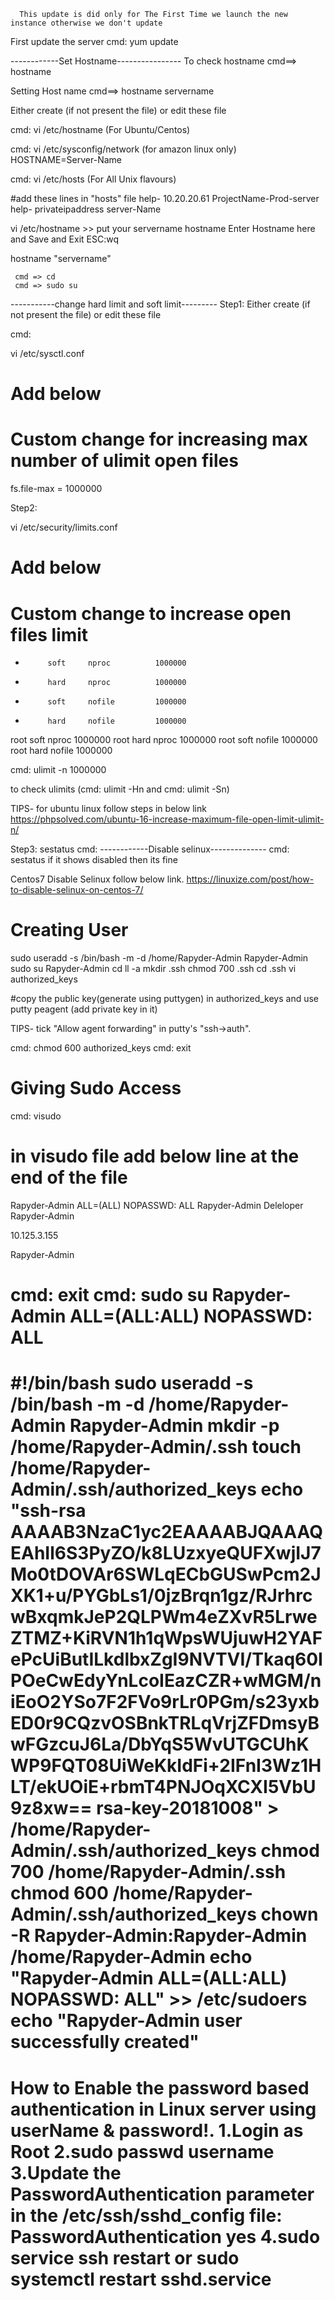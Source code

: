       This update is did only for The First Time we launch the new instance otherwise we don't update 
First update the server 
cmd: yum update 


------------Set Hostname----------------
To check hostname
cmd==>
hostname

Setting Host name
cmd==>
hostname servername

Either create (if not present the file) or edit these file

cmd: vi /etc/hostname (For Ubuntu/Centos)

cmd: vi /etc/sysconfig/network  (for amazon linux only) HOSTNAME=Server-Name

cmd: vi /etc/hosts (For All Unix flavours)

#add these lines in "hosts" file 
      help- 10.20.20.61 ProjectName-Prod-server
      help- privateipaddress server-Name

vi /etc/hostname >> put your servername
hostname
Enter Hostname here and Save and Exit ESC:wq

hostname "servername"
	  
	 cmd => cd 
	 cmd => sudo su

-----------change hard limit and soft limit---------
Step1:
Either create (if not present the file) or edit these file

cmd:  

vi /etc/sysctl.conf

# Add below 
# Custom change for increasing max number of ulimit open files

fs.file-max = 1000000

Step2:

vi /etc/security/limits.conf  
# Add below
# Custom change to increase open files limit

*          soft     nproc          1000000
*          hard     nproc          1000000
*          soft     nofile         1000000
*          hard     nofile         1000000
root     soft     nproc          1000000
root     hard     nproc          1000000
root     soft     nofile         1000000
root     hard     nofile         1000000


cmd:  ulimit -n 1000000

to check ulimits (cmd: ulimit -Hn and cmd: ulimit -Sn)

TIPS- for ubuntu linux follow steps in below link
https://phpsolved.com/ubuntu-16-increase-maximum-file-open-limit-ulimit-n/

Step3:
sestatus
cmd: 
------------Disable selinux--------------
cmd: sestatus 
if it shows disabled then its fine

Centos7 Disable Selinux follow below link.
https://linuxize.com/post/how-to-disable-selinux-on-centos-7/


Creating User 
============================================================================================

sudo useradd -s /bin/bash -m -d /home/Rapyder-Admin Rapyder-Admin
sudo su Rapyder-Admin
cd
ll -a
mkdir .ssh
chmod 700 .ssh
cd .ssh
vi authorized_keys

#copy the public key(generate using puttygen) in authorized_keys and use putty peagent (add private key in it)

TIPS- tick "Allow agent forwarding" in putty's "ssh->auth".

cmd: chmod 600 authorized_keys
cmd: exit

Giving Sudo Access
==========================================================
cmd: visudo
# in visudo file add below line at the end of the file
Rapyder-Admin ALL=(ALL)   NOPASSWD: ALL
Rapyder-Admin 
Deleloper
Rapyder-Admin 

10.125.3.155

Rapyder-Admin

cmd: exit
cmd: sudo su
Rapyder-Admin    ALL=(ALL:ALL)  NOPASSWD: ALL
===========================================================================================
#!/bin/bash
sudo useradd -s /bin/bash -m -d /home/Rapyder-Admin Rapyder-Admin
mkdir -p /home/Rapyder-Admin/.ssh
touch /home/Rapyder-Admin/.ssh/authorized_keys
echo "ssh-rsa AAAAB3NzaC1yc2EAAAABJQAAAQEAhIl6S3PyZO/k8LUzxyeQUFXwjIJ7Mo0tDOVAr6SWLqECbGUSwPcm2JXK1+u/PYGbLs1/0jzBrqn1gz/RJrhrcwBxqmkJeP2QLPWm4eZXvR5LrweZTMZ+KiRVN1h1qWpsWUjuwH2YAFePcUiButILkdlbxZgI9NVTVI/Tkaq60IPOeCwEdyYnLcoIEazCZR+wMGM/niEoO2YSo7F2FVo9rLr0PGm/s23yxbED0r9CQzvOSBnkTRLqVrjZFDmsyBwFGzcuJ6La/DbYqS5WvUTGCUhKWP9FQT08UiWeKkIdFi+2IFnI3Wz1HLT/ekUOiE+rbmT4PNJOqXCXI5VbU9z8xw== rsa-key-20181008" > /home/Rapyder-Admin/.ssh/authorized_keys
chmod 700 /home/Rapyder-Admin/.ssh
chmod 600 /home/Rapyder-Admin/.ssh/authorized_keys
chown -R Rapyder-Admin:Rapyder-Admin /home/Rapyder-Admin
echo "Rapyder-Admin ALL=(ALL:ALL) NOPASSWD: ALL" >> /etc/sudoers
echo "Rapyder-Admin user successfully created"
====================================================================================================

How to Enable the password based authentication in Linux server using userName & password!.
1.Login as Root
2.sudo passwd username
3.Update the PasswordAuthentication parameter in the /etc/ssh/sshd_config file:
PasswordAuthentication yes
4.sudo service ssh restart or sudo systemctl restart sshd.service
=========================================================================





















